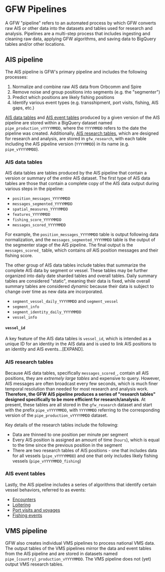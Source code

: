 # GFW Pipelines

A GFW "pipeline" refers to an automated process by which GFW converts raw AIS or other data into the datasets and tables used for research and analysis. Pipelines are a multi-step process that includes ingesting and cleaning raw data, applying GFW algorithms, and saving data to BigQuery tables and/or other locations. 
 
## AIS pipeline

The AIS pipeline is GFW's primary pipeline and includes the following processes:

1. Normalize and combine raw AIS data from Orbcomm and Spire
2. Remove noise and group positions into segments (e.g. the "segmenter") 
3. Predict which positions are likely fishing positions
4. Identify various event types (e.g. transshipment, port visits, fishing, AIS gaps, etc.) 

[AIS data tables](#AIS-data-tables) and [AIS event tables](#AIS-event-tables) produced by a given version of the AIS pipeline are stored within a BigQuery dataset named `pipe_production_vYYYYMMDD`, where the `YYYYMMDD` refers to the date the pipeline was created. Additionally, [AIS research tables](#AIS-research-tables), which are designed for research and analysis, are stored in `gfw_research`, with each table including the AIS pipeline version (`YYYYMMDD`) in its name (e.g. `pipe_vYYYYMMDD`).   

### AIS data tables

AIS data tables are tables produced by the AIS pipeline that contain a version or summary of the *entire* AIS dataset. The first type of AIS data tables are those that contain a complete copy of the AIS data output during various steps in the pipeline: 

+ `position_messages_YYYYMMDD`
+ `messages_segmented_YYYYMMDD`
+ `spatial_measures_YYYYMMDD`
+ `features_YYYYMMDD`
+ `fishing_score_YYYYMMDD`
+ `messages_scored_YYYYMMDD`

For example, the `position_messages_YYYYMMDD` table is output following data normalization, and the `messages_segmented_YYYYMMDD` table is the output of the segmenter stage of the AIS pipeline. The final output is the `messages_scored_` table, which contains *all* AIS position messages and their fishing score.

The other group of AIS data tables include tables that summarize the complete AIS data by segment or vessel. These tables may be further organized into daily date sharded tables and overall tables. Daily summary tables are considered "static", meaning their data is fixed, while overall summary tables are considered *dynamic* because their data is subject to change over time as new data are incorporated.   

+ `segment_vessel_daily_YYYYMMDD` and `segment_vessel`
+ `segment_info`
+ `segment_identity_daily_YYYYMMDD`
+ `vessel_info`

#### `vessel_id`

A key feature of the AIS data tables is `vessel_id`, which is intended as a unique ID for an identity in the AIS data and is used to link AIS positions to an identity and AIS events...[EXPAND].

### AIS research tables

Because AIS data tables, specifically `messages_scored_`, contain all AIS positions, they are *extremely large tables* and expensive to query. However, AIS messages are often broadcast every few seconds, which is much finer temporal resolution than needed for most research and analysis work. **Therefore, the GFW AIS pipeline produces a series of "research tables" designed specifically to be more efficient for research/analysis**. At present, these tables are all stored in the `gfw_research` dataset and start with the prefix `pipe_vYYYYMMDD`, with `YYYYMMDD` referring to the corresponding version of the `pipe_production_vYYYYMMDD` dataset. 

Key details of the research tables include the following:
+ Data are thinned to one position per minute per segment
+ Every AIS position is assigned an amount of time (`hours`), which is equal to the time since the previous position in the segment
+ There are two research tables of AIS positions - one that includes data for all vessels (`pipe_vYYYYMMDD`) and one that only includes likely fishing vessels (`pipe_vYYYYMMDD_fishing`)

### AIS event tables

Lastly, the AIS pipeline includes a series of algorithms that identify certain vessel behaviors, referred to as events:
+ [Encounters](https://github.com/GlobalFishingWatch/bigquery-documentation-wf827/wiki/Encounters-(Soon-to-be-Updated))
+ [Loitering](https://github.com/GlobalFishingWatch/bigquery-documentation-wf827/wiki/Loitering)
+ [Port visits and voyages](https://github.com/GlobalFishingWatch/bigquery-documentation-wf827/wiki/Ports-and-voyages)
+ [Fishing events](https://github.com/GlobalFishingWatch/bigquery-documentation-wf827/wiki/Fishing-events)  

## VMS pipeline

GFW also creates individual VMS pipelines to process national VMS data. The output tables of the VMS pipelines mirror the data and event tables from the AIS pipeline and are stored in datasets named `pipe_[country]_production_vYYYYMMDD`. The VMS pipeline does not (yet) output VMS research tables.